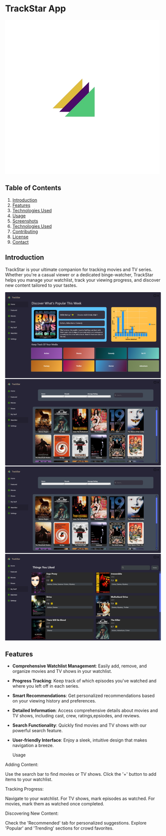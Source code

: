 # TrackStar App

![TrackStar Logo](SHOWCASE/Liceria_.png)

## Table of Contents
1. [Introduction](#introduction)
2. [Features](#features)
3. [Technologies Used](#technologies-used)
4. [Usage](#usage)
5. [Screenshots](#screenshots)
6. [Technologies Used](#technologies-used)
7. [Contributing](#contributing)
8. [License](#license)
9. [Contact](#contact)

## Introduction

TrackStar is your ultimate companion for tracking movies and TV series. Whether you're a casual viewer or a dedicated binge-watcher, TrackStar helps you manage your watchlist, track your viewing progress, and discover new content tailored to your tastes.

![App Overview](SHOWCASE/Home.png)
![App Overview](SHOWCASE/Watchlist.png)
![App Overview](SHOWCASE/Watchlist.png)
![App Overview](SHOWCASE/LikedView.png)





## Features

- **Comprehensive Watchlist Management**: Easily add, remove, and organize movies and TV shows in your watchlist.
  
- **Progress Tracking**: Keep track of which episodes you've watched and where you left off in each series.
- **Smart Recommendations**: Get personalized recommendations based on your viewing history and preferences.
- **Detailed Information**: Access comprehensive details about movies and TV shows, including cast, crew, ratings,epsiodes, and reviews.
- **Search Functionality**: Quickly find movies and TV shows with our powerful search feature.
- **User-friendly Interface**: Enjoy a sleek, intuitive design that makes navigation a breeze.

  Usage

Adding Content:

Use the search bar to find movies or TV shows.
Click the '+' button to add items to your watchlist.


Tracking Progress:

Navigate to your watchlist.
For TV shows, mark episodes as watched.
For movies, mark them as watched once completed.


Discovering New Content:

Check the 'Recommended' tab for personalized suggestions.
Explore 'Popular' and 'Trending' sections for crowd favorites.

